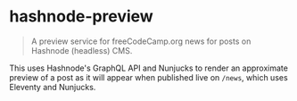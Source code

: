 # hashnode-preview

> A preview service for freeCodeCamp.org news for posts on Hashnode (headless) CMS.

This uses Hashnode's GraphQL API and Nunjucks to render an approximate preview of a post as it will appear when published live on `/news`, which uses Eleventy and Nunjucks.

